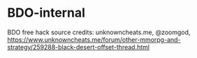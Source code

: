 # BDO-internal
BDO free hack source
credits: unknowncheats.me, @zoomgod, https://www.unknowncheats.me/forum/other-mmorpg-and-strategy/259288-black-desert-offset-thread.html

